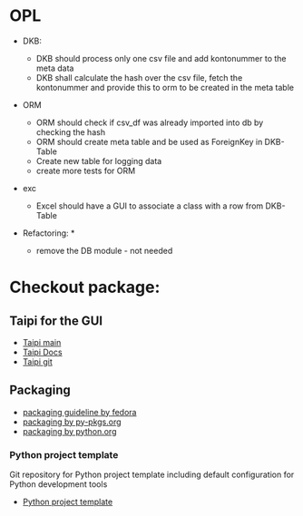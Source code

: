 # OPL
* DKB: 
  
  * DKB should process only one csv file and add kontonummer to the meta data
  * DKB shall calculate the hash over the csv file, fetch the kontonummer and provide this to orm to be created in the meta table
* ORM
  * ORM should check if csv_df was already imported into db by checking the hash
  * ORM should create meta table and be used as ForeignKey in DKB-Table
  * Create new table for logging data
  * create more tests for ORM
* exc
  * Excel should have a GUI to associate a class with a row from DKB-Table

* Refactoring:
  * 
  * remove the DB module - not needed

# Checkout package: 
## Taipi for the GUI
  * [Taipi main](https://www.taipy.io/)
  * [Taipi Docs](https://docs.taipy.io/en/latest/)
  * [Taipi git](https://github.com/Avaiga/taipy)

## Packaging
* [packaging guideline by fedora](https://docs.fedoraproject.org/en-US/packaging-guidelines/Python/)
* [packaging by py-pkgs.org](https://py-pkgs.org)
* [packaging by python.org](https://packaging.python.org/en/latest/tutorials/packaging-projects/)
### Python project template
Git repository for Python project template including default configuration for Python development tools
* [Python project template](https://github.com/franneck94/Python-Project-Template)

